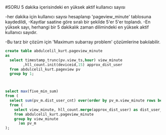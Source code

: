 #SORU
5 dakika içerisindeki en yüksek aktif kullanıcı sayısı

-her dakika için kullanıcı sayısı hesaplanıp 'pageview_minute' tablosuna kaydedildi,
-Kayıtlar saatine göre sıralı bir şekilde 5'er 5'er toplandı.
-En yüksek sayı, herhangi bir 5 dakikalık zaman dilimindeki en yüksek aktif kullanıcı sayıdır.

-Bu tarz bir çözüm için 'Maximum subarray problem' çözümlerine bakılabilir.


```SQL 
create table abdulcelil_kurt.pageview_minute
as 
  select timestamp_trunc(pv.view_ts,hour) view_minute
        ,hll_count.init(deviceid,15) approx_dist_user
  from abdulcelil_kurt.pageview pv
  group by 1;



select max(five_min_sum)
from (
  select sum(pv_m.dist_user_cnt) over(order by pv_m.view_minute rows between 4 preceding and current row) as five_min_sum
  from (
    select view_minute, hll_count.merge(approx_dist_user) as dist_user_cnt
    from abdulcelil_kurt.pageview_minute
    group by view_minute
      )as pv_m
);
```


